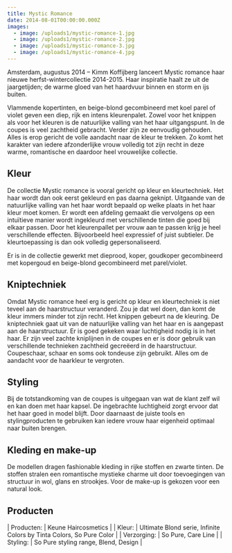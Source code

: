 ```yaml
---
title: Mystic Romance
date: 2014-08-01T00:00:00.000Z
images:
  - image: /uploads1/mystic-romance-1.jpg
  - image: /uploads1/mystic-romance-2.jpg
  - image: /uploads1/mystic-romance-3.jpg
  - image: /uploads1/mystic-romance-4.jpg
---
```



Amsterdam, augustus 2014 – Kimm Koffijberg lanceert Mystic romance haar nieuwe herfst-wintercollectie 2014-2015. Haar inspiratie haalt ze uit de jaargetijden; de warme gloed van het haardvuur binnen en storm en ijs buiten. 

Vlammende kopertinten, en beige-blond gecombineerd met koel parel of violet geven een diep, rijk en intens kleurenpalet. Zowel voor het knippen als voor het kleuren is de natuurlijke valling van het haar uitgangspunt. In de coupes is veel zachtheid gebracht. Verder zijn ze eenvoudig gehouden. Alles is erop gericht de volle aandacht naar de kleur te trekken. Zo komt het karakter van iedere afzonderlijke vrouw volledig tot zijn recht in deze warme, romantische en daardoor heel vrouwelijke collectie.

## Kleur

De collectie Mystic romance is vooral gericht op kleur en kleurtechniek. Het haar wordt dan ook eerst gekleurd en pas daarna geknipt. Uitgaande van de natuurlijke valling van het haar wordt bepaald op welke plaats in het haar kleur moet komen. Er wordt een afdeling gemaakt die vervolgens op een intu&iuml;tieve manier wordt ingekleurd met verschillende tinten die goed bij elkaar passen. Door het kleurenpallet per vrouw aan te passen krijg je heel verschillende effecten. Bijvoorbeeld heel expressief of juist subtieler. De kleurtoepassing is dan ook volledig gepersonaliseerd.

Er is in de collectie gewerkt met dieprood, koper, goudkoper gecombineerd met kopergoud en beige-blond gecombineerd met parel/violet.

## Kniptechniek

Omdat Mystic romance heel erg is gericht op kleur en kleurtechniek is niet teveel aan de haarstructuur veranderd. Zou je dat wel doen, dan komt de kleur immers minder tot zijn recht. Het knippen gebeurt na de kleuring. De kniptechniek gaat uit van de natuurlijke valling van het haar en is aangepast aan de haarstructuur. Er is goed gekeken waar luchtigheid nodig is in het haar. Er zijn veel zachte kniplijnen in de coupes en er is door gebruik van verschillende technieken zachtheid gecre&euml;erd in de haarstructuur. Coupeschaar, schaar en soms ook tondeuse zijn gebruikt. Alles om de aandacht voor de haarkleur te vergroten.

## Styling

Bij de totstandkoming van de coupes is uitgegaan van wat de klant zelf wil en kan doen met haar kapsel. De ingebrachte luchtigheid zorgt ervoor dat het haar goed in model blijft. Door daarnaast de juiste tools en stylingproducten te gebruiken kan iedere vrouw haar eigenheid optimaal naar buiten brengen.

## Kleding en make-up

De modellen dragen fashionable kleding in rijke stoffen en zwarte tinten. De stoffen stralen een romantische mystieke charme uit door toevoegingen van structuur in wol, glans en strookjes. Voor de make-up is gekozen voor een natural look.

## Producten

| Producten: | Keune Haircosmetics |
| Kleur: | Ultimate Blond serie, Infinite Colors by Tinta Colors, So Pure Color |
| Verzorging: | So Pure, Care Line |
| Styling: | So Pure styling range, Blend, Design |